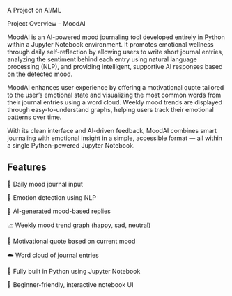 A Project on AI/ML

Project Overview – MoodAI

MoodAI is an AI-powered mood journaling tool developed entirely in Python within a Jupyter Notebook environment. It promotes emotional wellness through daily self-reflection by allowing users to write short journal entries, analyzing the sentiment behind each entry using natural language processing (NLP), and providing intelligent, supportive AI responses based on the detected mood.

MoodAI enhances user experience by offering a motivational quote tailored to the user’s emotional state and visualizing the most common words from their journal entries using a word cloud. Weekly mood trends are displayed through easy-to-understand graphs, helping users track their emotional patterns over time.

With its clean interface and AI-driven feedback, MoodAI combines smart journaling with emotional insight in a simple, accessible format — all within a single Python-powered Jupyter Notebook.


## Features


📝 Daily mood journal input

💬 Emotion detection using NLP

🤖 AI-generated mood-based replies

📈 Weekly mood trend graph (happy, sad, neutral)

🌟 Motivational quote based on current mood

☁️ Word cloud of journal entries

🎨 Fully built in Python using Jupyter Notebook

🚀 Beginner-friendly, interactive notebook UI
